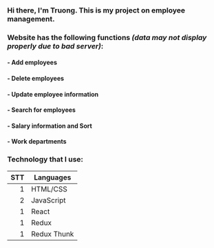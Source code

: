 ### Hi there, I'm Truong. This is my project on employee management.
### Website has the following functions _(data may not display properly due to bad server)_:
#### - Add employees
#### - Delete employees
#### - Update employee information
#### - Search for employees
#### - Salary information and Sort
#### - Work departments
### Technology that I use:
| STT  | Languages |
|-----:|-----------|
|     1| HTML/CSS|
|     2| JavaScript|
|     1| React|
|     1| Redux|
|     1| Redux Thunk|
